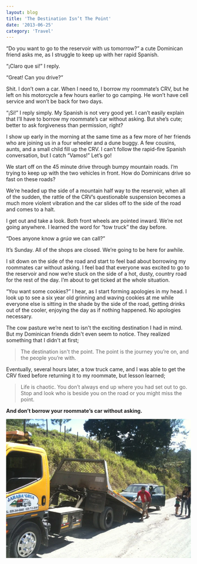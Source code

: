 ```yaml
---
layout: blog
title: 'The Destination Isn’t The Point'
date: '2013-06-25'
category: 'Travel'
---
```


“Do you want to go to the reservoir with us tomorrow?” a cute Dominican friend asks me, as I struggle to keep up with her rapid Spanish.

“¡Claro que si!” I reply.

“Great! Can you drive?”

Shit. I don’t own a car. When I need to, I borrow my roommate’s CRV, but he left on his motorcycle a few hours earlier to go camping. He won’t have cell service and won’t be back for two days.

“¡Si!” I reply simply. My Spanish is not very good yet. I can’t easily explain that I’ll have to borrow my roommate’s car without asking. But she’s cute; better to ask forgiveness than permission, right?

I show up early in the morning at the same time as a few more of her friends who are joining us in a four wheeler and a dune buggy. A few cousins, aunts, and a small child fill up the CRV. I can’t follow the rapid-fire Spanish conversation, but I catch “Vamos!” Let’s go!

We start off on the 45 minute drive through bumpy mountain roads. I’m trying to keep up with the two vehicles in front. How do Dominicans drive so fast on these roads?

We’re headed up the side of a mountain half way to the reservoir, when all of the sudden, the rattle of the CRV’s questionable suspension becomes a much more violent vibration and the car slides off to the side of the road and comes to a halt.

I get out and take a look. Both front wheels are pointed inward. We’re not going anywhere. I learned the word for “tow truck” the day before.

“Does anyone know a _grúa_ we can call?”

It’s Sunday. All of the shops are closed. We’re going to be here for awhile.

I sit down on the side of the road and start to feel bad about borrowing my roommates car without asking. I feel bad that everyone was excited to go to the reservoir and now we’re stuck on the side of a hot, dusty, country road for the rest of the day. I’m about to get ticked at the whole situation.

“You want some cookies?” I hear, as I start forming apologies in my head. I look up to see a six year old grinning and waving cookies at me while everyone else is sitting in the shade by the side of the road, getting drinks out of the cooler, enjoying the day as if nothing happened. No apologies necessary.

The cow pasture we’re next to isn't the exciting destination I had in mind. But my Dominican friends didn't even seem to notice. They realized something that I didn't at first;

> The destination isn't the point. The point is the journey you’re on, and the people you’re with.

Eventually, several hours later, a tow truck came, and I was able to get the CRV fixed before returning it to my roommate, but lesson learned;

> Life is chaotic. You don’t always end up where you had set out to go. Stop and look who is beside you on the road or you might miss the point.

**And don’t borrow your roommate’s car without asking.**

![Car being put onto tow truck](images/jaraba-grua.jpg 'My Roommate\’s Broken Down CRV Getting Towed')
